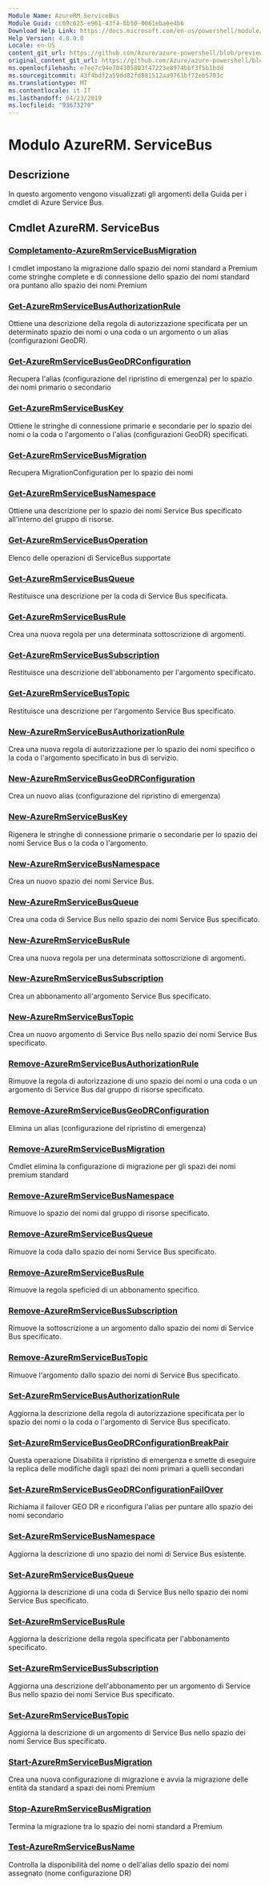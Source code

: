 ```yaml
---
Module Name: AzureRM.ServiceBus
Module Guid: cc69c625-e961-43f4-8b50-0061eba6e4b6
Download Help Link: https://docs.microsoft.com/en-us/powershell/module/azurerm.servicebus
Help Version: 4.0.0.0
Locale: en-US
content_git_url: https://github.com/Azure/azure-powershell/blob/preview/src/ResourceManager/ServiceBus/Commands.ServiceBus/help/AzureRM.ServiceBus.md
original_content_git_url: https://github.com/Azure/azure-powershell/blob/preview/src/ResourceManager/ServiceBus/Commands.ServiceBus/help/AzureRM.ServiceBus.md
ms.openlocfilehash: e7ee7c94e704305803f47223e8974bbf3f5b1bdd
ms.sourcegitcommit: 43f4bdf2a59dd82fd881512aa9761bf72eb5703c
ms.translationtype: MT
ms.contentlocale: it-IT
ms.lasthandoff: 04/23/2019
ms.locfileid: "93673270"
---
```

# Modulo AzureRM. ServiceBus
## Descrizione
In questo argomento vengono visualizzati gli argomenti della Guida per i cmdlet di Azure Service Bus.

## Cmdlet AzureRM. ServiceBus
### [Completamento-AzureRmServiceBusMigration](Complete-AzureRmServiceBusMigration.md)
I cmdlet impostano la migrazione dallo spazio dei nomi standard a Premium come stringhe complete e di connessione dello spazio dei nomi standard ora puntano allo spazio dei nomi Premium

### [Get-AzureRmServiceBusAuthorizationRule](Get-AzureRmServiceBusAuthorizationRule.md)
Ottiene una descrizione della regola di autorizzazione specificata per un determinato spazio dei nomi o una coda o un argomento o un alias (configurazioni GeoDR). 

### [Get-AzureRmServiceBusGeoDRConfiguration](Get-AzureRmServiceBusGeoDRConfiguration.md)
Recupera l'alias (configurazione del ripristino di emergenza) per lo spazio dei nomi primario o secondario

### [Get-AzureRmServiceBusKey](Get-AzureRmServiceBusKey.md)
Ottiene le stringhe di connessione primarie e secondarie per lo spazio dei nomi o la coda o l'argomento o l'alias (configurazioni GeoDR) specificati.

### [Get-AzureRmServiceBusMigration](Get-AzureRmServiceBusMigration.md)
Recupera MigrationConfiguration per lo spazio dei nomi

### [Get-AzureRmServiceBusNamespace](Get-AzureRmServiceBusNamespace.md)
Ottiene una descrizione per lo spazio dei nomi Service Bus specificato all'interno del gruppo di risorse.

### [Get-AzureRmServiceBusOperation](Get-AzureRmServiceBusOperation.md)
Elenco delle operazioni di ServiceBus supportate

### [Get-AzureRmServiceBusQueue](Get-AzureRmServiceBusQueue.md)
Restituisce una descrizione per la coda di Service Bus specificata.

### [Get-AzureRmServiceBusRule](Get-AzureRmServiceBusRule.md)
Crea una nuova regola per una determinata sottoscrizione di argomenti. 

### [Get-AzureRmServiceBusSubscription](Get-AzureRmServiceBusSubscription.md)
Restituisce una descrizione dell'abbonamento per l'argomento specificato.

### [Get-AzureRmServiceBusTopic](Get-AzureRmServiceBusTopic.md)
Restituisce una descrizione per l'argomento Service Bus specificato.

### [New-AzureRmServiceBusAuthorizationRule](New-AzureRmServiceBusAuthorizationRule.md)
Crea una nuova regola di autorizzazione per lo spazio dei nomi specifico o la coda o l'argomento specificato in bus di servizio.

### [New-AzureRmServiceBusGeoDRConfiguration](New-AzureRmServiceBusGeoDRConfiguration.md)
Crea un nuovo alias (configurazione del ripristino di emergenza)

### [New-AzureRmServiceBusKey](New-AzureRmServiceBusKey.md)
Rigenera le stringhe di connessione primarie o secondarie per lo spazio dei nomi Service Bus o la coda o l'argomento.

### [New-AzureRmServiceBusNamespace](New-AzureRmServiceBusNamespace.md)
Crea un nuovo spazio dei nomi Service Bus.

### [New-AzureRmServiceBusQueue](New-AzureRmServiceBusQueue.md)
Crea una coda di Service Bus nello spazio dei nomi Service Bus specificato.

### [New-AzureRmServiceBusRule](New-AzureRmServiceBusRule.md)
Crea una nuova regola per una determinata sottoscrizione di argomenti. 

### [New-AzureRmServiceBusSubscription](New-AzureRmServiceBusSubscription.md)
Crea un abbonamento all'argomento Service Bus specificato.

### [New-AzureRmServiceBusTopic](New-AzureRmServiceBusTopic.md)
Crea un nuovo argomento di Service Bus nello spazio dei nomi Service Bus specificato.

### [Remove-AzureRmServiceBusAuthorizationRule](Remove-AzureRmServiceBusAuthorizationRule.md)
Rimuove la regola di autorizzazione di uno spazio dei nomi o una coda o un argomento di Service Bus dal gruppo di risorse specificato.

### [Remove-AzureRmServiceBusGeoDRConfiguration](Remove-AzureRmServiceBusGeoDRConfiguration.md)
Elimina un alias (configurazione del ripristino di emergenza)

### [Remove-AzureRmServiceBusMigration](Remove-AzureRmServiceBusMigration.md)
Cmdlet elimina la configurazione di migrazione per gli spazi dei nomi premium standard

### [Remove-AzureRmServiceBusNamespace](Remove-AzureRmServiceBusNamespace.md)
Rimuove lo spazio dei nomi dal gruppo di risorse specificato. 

### [Remove-AzureRmServiceBusQueue](Remove-AzureRmServiceBusQueue.md)
Rimuove la coda dallo spazio dei nomi Service Bus specificato.

### [Remove-AzureRmServiceBusRule](Remove-AzureRmServiceBusRule.md)
Rimuove la regola speficied di un abbonamento specifico.

### [Remove-AzureRmServiceBusSubscription](Remove-AzureRmServiceBusSubscription.md)
Rimuove la sottoscrizione a un argomento dallo spazio dei nomi di Service Bus specificato.

### [Remove-AzureRmServiceBusTopic](Remove-AzureRmServiceBusTopic.md)
Rimuove l'argomento dallo spazio dei nomi di Service Bus specificato.

### [Set-AzureRmServiceBusAuthorizationRule](Set-AzureRmServiceBusAuthorizationRule.md)
Aggiorna la descrizione della regola di autorizzazione specificata per lo spazio dei nomi o la coda o l'argomento di Service Bus specificato.

### [Set-AzureRmServiceBusGeoDRConfigurationBreakPair](Set-AzureRmServiceBusGeoDRConfigurationBreakPair.md)
Questa operazione Disabilita il ripristino di emergenza e smette di eseguire la replica delle modifiche dagli spazi dei nomi primari a quelli secondari

### [Set-AzureRmServiceBusGeoDRConfigurationFailOver](Set-AzureRmServiceBusGeoDRConfigurationFailOver.md)
Richiama il failover GEO DR e riconfigura l'alias per puntare allo spazio dei nomi secondario

### [Set-AzureRmServiceBusNamespace](Set-AzureRmServiceBusNamespace.md)
Aggiorna la descrizione di uno spazio dei nomi di Service Bus esistente.

### [Set-AzureRmServiceBusQueue](Set-AzureRmServiceBusQueue.md)
Aggiorna la descrizione di una coda di Service Bus nello spazio dei nomi Service Bus specificato.

### [Set-AzureRmServiceBusRule](Set-AzureRmServiceBusRule.md)
Aggiorna la descrizione della regola specificata per l'abbonamento specificato.

### [Set-AzureRmServiceBusSubscription](Set-AzureRmServiceBusSubscription.md)
Aggiorna una descrizione dell'abbonamento per un argomento di Service Bus nello spazio dei nomi Service Bus specificato.

### [Set-AzureRmServiceBusTopic](Set-AzureRmServiceBusTopic.md)
Aggiorna la descrizione di un argomento di Service Bus nello spazio dei nomi Service Bus specificato.

### [Start-AzureRmServiceBusMigration](Start-AzureRmServiceBusMigration.md)
Crea una nuova configurazione di migrazione e avvia la migrazione delle entità da standard a spazi dei nomi Premium

### [Stop-AzureRmServiceBusMigration](Stop-AzureRmServiceBusMigration.md)
Termina la migrazione tra lo spazio dei nomi standard a Premium

### [Test-AzureRmServiceBusName](Test-AzureRmServiceBusName.md)
Controlla la disponibilità del nome o dell'alias dello spazio dei nomi assegnato (nome configurazione DR) 

